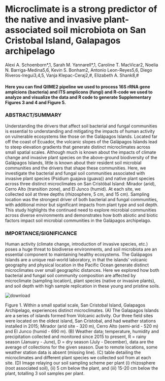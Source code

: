 

# Microclimate is a strong predictor of the native and invasive plant-associated soil microbiota on San Cristobal Island, Galapagos archipelago
 
Alexi A. Schoenborn*,1, Sarah M. Yannarell*,1, Caroline T. MacVicar2, Noelia N. Barriga-Medina5,6, Kevin S. Bonham2, Antonio Leon-Reyes5,6, Diego Riveros-Iregui3,4,5, Vanja Klepac-Ceraj2,#, Elizabeth A. Shank8,# 


#### Here you can find QIIME2 pipeline we used to process 16S rRNA gene amplcions (bacteria) and ITS amplicons (fungi) and R-code we used to analyze and visualize the data and R code to generate Supplementary Figures 3 and 4 and Figure 5.

### ABSTRACT/SUMMARY
Understanding the drivers that affect soil bacterial and fungal communities is essential to understanding and mitigating the impacts of human activity on vulnerable ecosystems like those on the Galápagos Islands. Located far off the coast of Ecuador, the volcanic slopes of the Galápagos Islands lead to steep elevation gradients that generate distinct microclimates across small spatial scales. Although much is known about the impacts of climate change and invasive plant species on the above-ground biodiversity of the Galápagos Islands, little is known about their resident soil microbial communities and the drivers that shape these communities. Here, we investigate the bacterial and fungal soil communities associated with invasive plant species (Psidium guajava (guava)) and native plant species across three distinct microclimates on San Cristóbal Island: Mirador (arid), Cerro Alto (transition zone), and El Junco (humid). At each site, we collected soil at three depths (rhizosphere, 5 cm, and 15 cm). Sampling location was the strongest driver of both bacterial and fungal communities, with additional minor but significant impacts from plant type and soil depth. This study highlights the continued need to explore microbial communities across diverse environments and demonstrates how both abiotic and biotic factors impact soil microbial communities in the Galápagos archipelago. 

### IMPORTANCE/SIGNIFICANCE
Human activity (climate change, introduction of invasive species, etc.) poses a huge threat to biodiverse environments, and soil microbiota are an essential component to maintaining healthy ecosystems. The Galápagos Islands are a unique real-world laboratory, in that the islands’ volcanic geography and physical location in the Pacific Ocean generate distinct microclimates over small geographic distances. Here we explored how both bacterial and fungal soil community composition are affected by microclimate (sampling location), plant species (native or invasive plants), and soil depth with high sample replication in these young and pristine soils.  

![download](https://user-images.githubusercontent.com/54610818/178544059-69f8a445-d9db-423b-977d-ce60e4ebdbab.jpg)

Figure 1. Within a small spatial scale, San Cristobal Island, Galapagos Archipelago, experiences distinct microclimates. (A) The Galapagos Islands are a series of islands formed from Volcanic activity. Our three field sites were located on the oldest island, San Cristobal, and had weather stations installed in 2015; Mirador (arid site - 320 m), Cerro Alto (semi-arid - 520 m) and El Junco (humid - 690 m). (B) Weather data; temperature, humidity and precipitation collected and monitored since 2015 to present, R = rainy season (January - June), D = dry season (July - December), data are the average of collections for the given season. Due to remote locations, some weather station data is absent (missing line). (C) table detailing the microclimates and different plant species we collected soil from at each site. (D) Image relaying our soil sampling scheme per plant (i) rhizosphere (root associated soil), (ii) 5 cm below the plant, and (iii) 15-20 cm below the plant, totalling 3 soil samples per plant.

